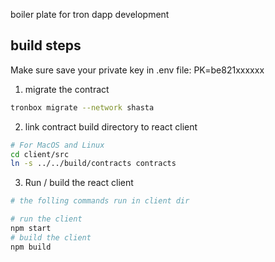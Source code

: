 boiler plate for tron dapp development

## build steps
Make sure save your private key in .env file: PK=be821xxxxxx
1. migrate the contract
```bash
tronbox migrate --network shasta
```
2. link contract build directory to react client

```bash
# For MacOS and Linux
cd client/src
ln -s ../../build/contracts contracts
```

3. Run / build the react client
```bash
# the folling commands run in client dir

# run the client
npm start
# build the client
npm build
```
